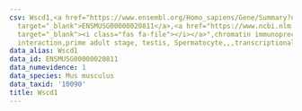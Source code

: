 ```yaml
---
csv: Wscd1,<a href="https://www.ensembl.org/Homo_sapiens/Gene/Summary?db=core;g=ENSMUSG00000020811"
  target="_blank">ENSMUSG00000020811</a>,<a href="https://www.ncbi.nlm.nih.gov/pubmed/25450459"
  target="_blank"><i class="fas fa-file"></i></a>",chromatin immunoprecipitation assay,direct
  interaction,prime adult stage, testis, Spermatocyte,,,transcriptional regulation,
data_alias: Wscd1
data_id: ENSMUSG00000020811
data_numevidence: 1
data_species: Mus musculus
data_taxid: '10090'
title: Wscd1
---
```

